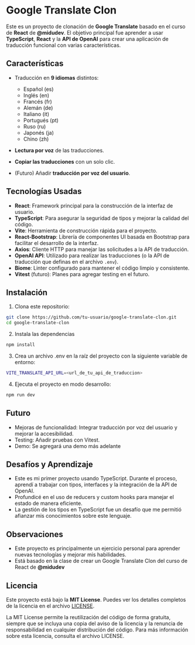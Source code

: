 # Google Translate Clon

Este es un proyecto de clonación de **Google Translate** basado en el curso de **React** de **@midudev**. El objetivo principal fue aprender a usar **TypeScript**, **React** y la **API de OpenAI** para crear una aplicación de traducción funcional con varias características.

## Características

- Traducción en **9 idiomas** distintos:  
  - Español (es)
  - Inglés (en)
  - Francés (fr)
  - Alemán (de)
  - Italiano (it)
  - Portugués (pt)
  - Ruso (ru)
  - Japonés (ja)
  - Chino (zh)

- **Lectura por voz** de las traducciones.
- **Copiar las traducciones** con un solo clic.
- (Futuro) Añadir **traducción por voz del usuario**.

## Tecnologías Usadas

- **React**: Framework principal para la construcción de la interfaz de usuario.
- **TypeScript**: Para asegurar la seguridad de tipos y mejorar la calidad del código.
- **Vite**: Herramienta de construcción rápida para el proyecto.
- **React-Bootstrap**: Librería de componentes UI basada en Bootstrap para facilitar el desarrollo de la interfaz.
- **Axios**: Cliente HTTP para manejar las solicitudes a la API de traducción.
- **OpenAI API**: Utilizado para realizar las traducciones (o la API de traducción que definas en el archivo `.env`).
- **Biome**: Linter configurado para mantener el código limpio y consistente.
- **Vitest** (futuro): Planes para agregar testing en el futuro.

## Instalación

1. Clona este repositorio:

  ```bash
  git clone https://github.com/tu-usuario/google-translate-clon.git
  cd google-translate-clon
  ```

2. Instala las dependencias

  ```bash
  npm install
  ```

3. Crea un archivo .env en la raíz del proyecto con la siguiente variable de entorno:

  ```bash
  VITE_TRANSLATE_API_URL=<url_de_tu_api_de_traduccion>
  ```

4. Ejecuta el proyecto en modo desarrollo:

  ```bash
  npm run dev
  ```

## Futuro

- Mejoras de funcionalidad: Integrar traducción por voz del usuario y mejorar la accesibilidad.
- Testing: Añadir pruebas con Vitest.
- Demo: Se agregará una demo más adelante

## Desafíos y Aprendizaje

- Este es mi primer proyecto usando TypeScript. Durante el proceso, aprendí a trabajar con tipos, interfaces y la integración de la API de OpenAI.
- Profundicé en el uso de reducers y custom hooks para manejar el estado de manera eficiente.
- La gestión de los tipos en TypeScript fue un desafío que me permitió afianzar mis conocimientos sobre este lenguaje.

## Observaciones

- Este proyecto es principalmente un ejercicio personal para aprender nuevas tecnologías y mejorar mis habilidades.
- Está basado en la clase de crear un Google Translate Clon del curso de React de **@midudev**
  
## Licencia

Este proyecto está bajo la **MIT License**. Puedes ver los detalles completos de la licencia en el archivo [LICENSE](./LICENSE).

La MIT License permite la reutilización del código de forma gratuita, siempre que se incluya una copia del aviso de la licencia y la renuncia de responsabilidad en cualquier distribución del código. Para más información sobre esta licencia, consulta el archivo LICENSE.
